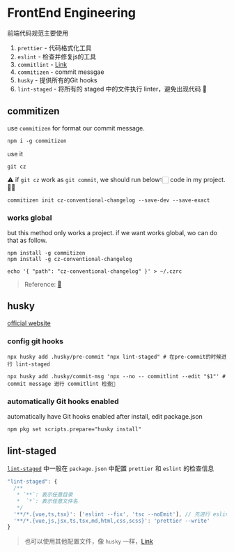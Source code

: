 # FrontEnd Engineering

前端代码规范主要使用

1. `prettier` - 代码格式化工具
2. `eslint` - 检查并修复js的工具
3. `commitlint` - [Link](https://commitlint.js.org/#/guides-local-setup)
4. `commitizen` - commit messgae
5. `husky` - 提供所有的Git hooks
6. `lint-staged` - 将所有的 staged 中的文件执行 linter，避免出现代码 💩

## commitizen

use `commitizen` for format our commit message.

```shell
npm i -g commitizen
```

use it

```shell
git cz
```

⚠️ if `git cz` work as `git commit`, we should run below👇🏻 code in my project.👨‍💻

```shell
commitizen init cz-conventional-changelog --save-dev --save-exact
```

### works global

but this method only works a project. if we want works global, wo can do that as follow.

```shell
npm install -g commitizen
npm install -g cz-conventional-changelog

echo '{ "path": "cz-conventional-changelog" }' > ~/.czrc
```

> Reference: [🔗](https://github.com/commitizen/cz-cli)

## husky

[official website](https://typicode.github.io/husky/getting-started.html)

### config git hooks

```shell
npx husky add .husky/pre-commit "npx lint-staged" # 在pre-commit的时候进行 lint-staged

npx husky add .husky/commit-msg 'npx --no -- commitlint --edit "$1"' # commit message 进行 commitlint 检查🧐
```

### automatically Git hooks enabled

automatically have Git hooks enabled after install, edit package.json

```shell
npm pkg set scripts.prepare="husky install"
```

## lint-staged

[`lint-staged`](https://github.com/okonet/lint-staged) 中一般在 `package.json` 中配置 `prettier` 和 `eslint` 的检查信息

```js
"lint-staged": {
  /**
   * `**`: 表示任意目录
   *  `*`: 表示任意文件名
   */
  '**/*.{vue,ts,tsx}': ['eslint --fix', 'tsc --noEmit'], // 先进行 eslint，再进行 tslint
  '**/*.{vue,js,jsx,ts,tsx,md,html,css,scss}': 'prettier --write'
}
```

> 也可以使用其他配置文件，像 `husky` 一样，[Link](https://github.com/okonet/lint-staged#Configuration)
